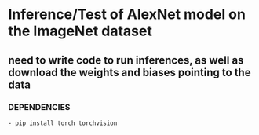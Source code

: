 # Inference/Test of AlexNet model on the ImageNet dataset

## need to write code to run inferences, as well as download the weights and biases pointing to the data

### DEPENDENCIES

    - pip install torch torchvision